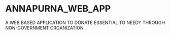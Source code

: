 # ANNAPURNA_WEB_APP
A WEB BASED APPLICATION TO DONATE ESSENTIAL TO NEEDY THROUGH NON-GOVERNMENT ORGANIZATION
